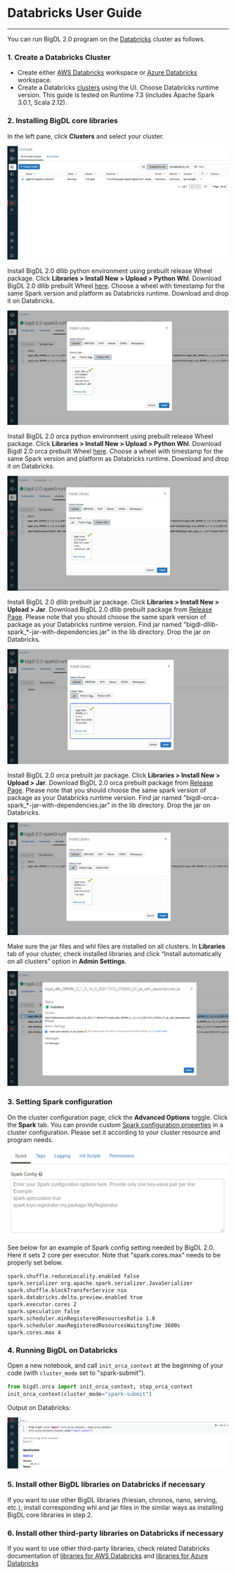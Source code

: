 # Databricks User Guide

---

You can run BigDL 2.0 program on the [Databricks](https://databricks.com/) cluster as follows.
### **1. Create a Databricks Cluster**

- Create either [AWS Databricks](https://docs.databricks.com/getting-started/try-databricks.html) workspace or [Azure Databricks](https://docs.microsoft.com/en-us/azure/azure-databricks/) workspace. 
- Create a Databricks [clusters](https://docs.databricks.com/clusters/create.html) using the UI. Choose Databricks runtime version. This guide is tested on Runtime 7.3 (includes Apache Spark 3.0.1, Scala 2.12).

### **2. Installing BigDL core libraries**

In the left pane, click **Clusters** and select your cluster.

![](images/cluster.png)

Install BigDL 2.0 dllib python environment using prebuilt release Wheel package. Click **Libraries > Install New > Upload > Python Whl**. Download BigDL 2.0 dllib prebuilt Wheel [here](https://sourceforge.net/projects/analytics-zoo/files/dllib-py). Choose a wheel with timestamp for the same Spark version and platform as Databricks runtime. Download and drop it on Databricks.

![](images/dllib-whl.png)

Install BigDL 2.0 orca python environment using prebuilt release Wheel package. Click **Libraries > Install New > Upload > Python Whl**. Download Bigdl 2.0 orca prebuilt Wheel [here](https://sourceforge.net/projects/analytics-zoo/files/dllib-py). Choose a wheel with timestamp for the same Spark version and platform as Databricks runtime. Download and drop it on Databricks.

![](images/orca-whl.png)


Install BigDL 2.0 dllib prebuilt jar package. Click **Libraries > Install New > Upload > Jar**. Download BigDL 2.0 dllib prebuilt package from [Release Page](../release.md). Please note that you should choose the same spark version of package as your Databricks runtime version. Find jar named "bigdl-dllib-spark_*-jar-with-dependencies.jar" in the lib directory. Drop the jar on Databricks.

![](images/dllib-jar.png)

Install BigDL 2.0 orca prebuilt jar package. Click **Libraries > Install New > Upload > Jar**. Download BigDL 2.0 orca prebuilt package from [Release Page](../release.md). Please note that you should choose the same spark version of package as your Databricks runtime version. Find jar named "bigdl-orca-spark_*-jar-with-dependencies.jar" in the lib directory. Drop the jar on Databricks.

![](images/orca-jar.png)

Make sure the jar files and whl files are installed on all clusters. In **Libraries** tab of your cluster, check installed libraries and click “Install automatically on all clusters” option in **Admin Settings**.

![](images/apply-all.png)

### **3. Setting Spark configuration**

On the cluster configuration page, click the **Advanced Options** toggle. Click the **Spark** tab. You can provide custom [Spark configuration properties](https://spark.apache.org/docs/latest/configuration.html) in a cluster configuration. Please set it according to your cluster resource and program needs.

![](images/Databricks5.PNG)

See below for an example of Spark config setting needed by BigDL 2.0. Here it sets 2 core per executor. Note that "spark.cores.max" needs to be properly set below.

```
spark.shuffle.reduceLocality.enabled false
spark.serializer org.apache.spark.serializer.JavaSerializer
spark.shuffle.blockTransferService nio
spark.databricks.delta.preview.enabled true
spark.executor.cores 2
spark.speculation false
spark.scheduler.minRegisteredResourcesRatio 1.0
spark.scheduler.maxRegisteredResourcesWaitingTime 3600s
spark.cores.max 4
```

### **4. Running BigDL on Databricks**

Open a new notebook, and call `init_orca_context` at the beginning of your code (with `cluster_mode` set to "spark-submit").

```python
from bigdl.orca import init_orca_context, stop_orca_context
init_orca_context(cluster_mode="spark-submit")
```

Output on Databricks:

![](images/spark-context.png)

### **5. Install other BigDL libraries on Databricks if necessary**

If you want to use other BigDL libraries (friesian, chronos, nano, serving, etc.), install corresponding whl and jar files in the similar ways as installing BigDL core libraries in step 2.


### **6. Install other third-party libraries on Databricks if necessary**

If you want to use other third-party libraries, check related Databricks documentation of [libraries for AWS Databricks](https://docs.databricks.com/libraries/index.html) and [libraries for Azure Databricks](https://docs.microsoft.com/en-us/azure/databricks/libraries/)
